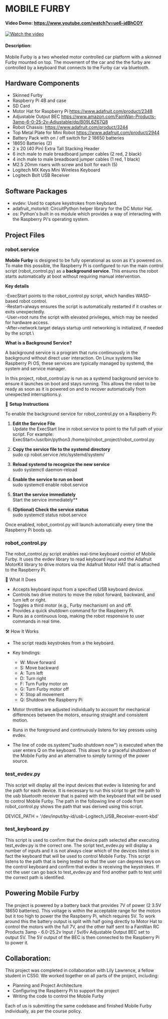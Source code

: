 # MOBILE FURBY
#### Video Demo:  https://www.youtube.com/watch?v=ue6-jdBhCOY

[![Watch the video](https://img.youtube.com/vi/ue6-jdBhCOY/maxresdefault.jpg)](https://www.youtube.com/watch?v=ue6-jdBhCOY)

#### Description:

Mobile Furby is a two wheeled motor controlled car platform with a skinned Furby mounted on top. The movement of the car and the the furby are controlled by a keyboard that connects to the Furby car via bluetooth.

## Hardware Components

- Skinned Furby
- Raspberry Pi 4B and case
- SD Card
- Motor Hat for Raspberry Pi    https://www.adafruit.com/product/2348
- Adjustable Output BEC    https://www.amazon.com/FainWan-Products-3amp-6-0-25-2v-Adjustable/dp/B09L6Z67Q8
- Robot Chassis:   https://www.adafruit.com/product/3244
- Top Metal Plate for Mini Robot  https://www.adafruit.com/product/2944
- Battery Pack with on / off switch for 2 18650 batteries
- 18650 Batteries (2)
- 2 x 20 (40 Pin) Extra Tall Stacking Header
- 6 inch male to male breadboard jumper cables (2 red, 2 black)
- 4 inch male to male breadboard jumper cables (1 red, 1 black)
- M2.5 20mm risers with screw and bolt for each (5)
- Logitech MX Keys Mini Wireless Keyboard
- Logitech Bolt USB Receiver

## Software Packages

- evdev: Used to capture keystrokes from keyboard.
- adafruit_motorkit: CircuitPython helper library for the DC Motor Hat.
- os: Python's built in os module which provides a way of interacting with the Raspberry Pi's operating system.

## Project Files

### robot.service

**Mobile Furby** is designed to be fully operational as soon as it's powered on. To make this possible, the Raspberry Pi is configured to run the main control script (robot_control.py) as a **background service**. This ensures the robot starts automatically at boot without requiring manual intervention.

**Key details**

-ExecStart points to the robot_control.py script, which handles WASD-based robot control.\
-Restart=always ensures the script is automatically restarted if it crashes or exits unexpectedly.\
-User=root runs the script with elevated privileges, which may be needed for hardware access.\
-After=network.target delays startup until networking is initialized, if needed by the script.\

**What is a Background Service?**

A background service is a program that runs continuously in the background without direct user interaction. On Linux systems like Raspberry Pi OS, these services are typically managed by systemd, the system and service manager.

In this project, robot_control.py is run as a systemd background service to ensure it launches on boot and stays running. This allows the robot to be ready as soon as it is powered on and to recover automatically from unexpected interruptions.y.

🔧 **Setup Instructions**

To enable the background service for robot_control.py on a Raspberry Pi:

1. **Edit the Service File**\
Update the ExecStart line in robot.service to point to the full path of your script. For example:\
ExecStart=/usr/bin/python3 /home/pi/robot_project/robot_control.py

2. **Copy the service file to the systemd directory**\
sudo cp robot.service /etc/systemd/system/

3. **Reload systemd to recognize the new service**\
sudo systemctl daemon-reload

4. **Enable the service to run on boot**\
sudo systemctl enable robot.service

5. **Start the service immediately**\
Start the service immediately**

6. **(Optional) Check the service status**\
sudo systemctl status robot.service

Once enabled, robot_control.py will launch automatically every time the Raspberry Pi boots up.

### robot_control.py

The robot_control.py script enables real-time keyboard control of Mobile Furby. It uses the evdev library to read keyboard input and the Adafruit MotorKit library to drive motors via the Adafruit Motor HAT that is attached to the Raspberry Pi.

🚀 What It Does
- Accepts keyboard input from a specified USB keyboard device.
- Controls two drive motors to move the robot forward, backward, and turn left or right.
- Toggles a third motor (e.g., Furby mechanism) on and off.
- Provides a quick shutdown command for the Raspberry Pi.
- Runs as a continuous loop, making the robot responsive to user commands in real time.

🛠 How It Works
- The script reads keystrokes from a the keyboard.

- Key bindings:
    - W: Move forward
    - S: Move backward
    - A: Turn left
    - D: Turn right
    - F: Turn Furby motor on
    - G: Turn Furby motor off
    - X: Stop all movement
    - Q: Shutdown the Raspberry Pi

- Motor throttles are adjusted individually to account for mechanical differences between the motors, ensuring straight and consistent motion.
- Runs in the foreground and continuously listens for key presses using evdev.
- The line of code os.system("sudo shutdown now") is executed when the user enters Q on the keyboard.  This alows for a graceful shutdown of the Mobile Furby and an alternative to simply turning of the power source.

### test_evdev.py

This script will display all the input devices that evdev is listening for and the path for each device.  It is necessary to run this script to get the path to the usb bluetooth receiver that is paired with the keyboard that will be used to control Mobile Furby.  The path in the following line of code from robot_control.py shows the path that was derived using this script.

DEVICE_PATH = '/dev/input/by-id/usb-Logitech_USB_Receiver-event-kbd'

### test_keyboard.py

This script is used to confirm that the device path selected after executing test_evdev.py is the correct one.  The script text_evdev.py will display a number of inputs and it is not always clear which of the devices listed is in fact the keyboard that will be used to control Mobile Furby.  This script listens to the path that is being tested so that the user can depress keys on the control keyboard and confirm that evdev is receiving the keystrokes. If not the user can go back to test_evdev.py and find another path to test until the correct path is identified.

## Powering Mobile Furby

The project is powered by a battery back that provides 7V of power (2 3.5V  18650 batteries).  This voltage is within the acceptable range for the motors but it too high to power the the Raspberry Pi, which requires 5V.  To work around this the battery output is split with half going directly to Motor Hat to control the motors with the full 7V, and the other half sent to a FainWan RC Products 3amp - 6.0-25.2v Input / 5v/6v Adjustable Output BEC set to output 5V.  The 5V output of the BEC is then connected to the Raspberry Pi to power it.

## Collaboration:

This project was completed in collaboration with Lily Lawrence, a fellow student in CS50.
We worked together on all parts of the project, including:

- Planning and Project Architecture
- Configuring the Raspberry Pi to support the project
- Writing the code to control the Mobile Furby

Each of us is submitting the same codebase and finished Mobile Furby individually, as per the course policy.
